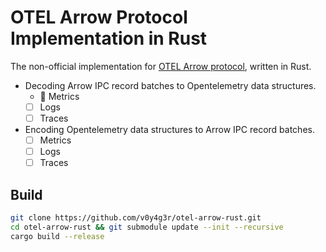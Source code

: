 # OTEL Arrow Protocol Implementation in Rust

The non-official implementation for [OTEL Arrow protocol](https://github.com/open-telemetry/otel-arrow), written in Rust.

- Decoding Arrow IPC record batches to Opentelemetry data structures.
    - 🚧 Metrics
    - [ ] Logs
    - [ ] Traces
- Encoding Opentelemetry data structures to Arrow IPC record batches.
    - [ ] Metrics
    - [ ] Logs
    - [ ] Traces

## Build

```bash
git clone https://github.com/v0y4g3r/otel-arrow-rust.git
cd otel-arrow-rust && git submodule update --init --recursive
cargo build --release
```